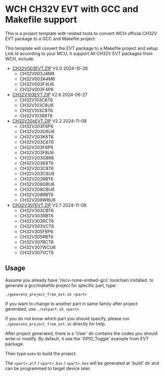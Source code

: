# WCH CH32V EVT with GCC and Makefile support

This is a project template with related tools to convert WCH official CH32V EVT package to a GCC and Makefile project.

This template will convert the EVT package to a Makefile project and setup Link.ld according to your MCU, it support All CH32V EVT packages from WCH, include:

- [CH32V003EVT.ZIP](https://www.wch.cn/downloads/CH32V003EVT_ZIP.html) V2.0 2024-10-28
  + CH32V003J4M6
  + CH32V003A4M6
  + CH32V003F4U6
  + CH32V003F4P6
- [CH32V103EVT.ZIP](https://www.wch.cn/downloads/CH32V103EVT_ZIP.html) V2.6 2024-06-27
  + CH32V103C6T6
  + CH32V103C8U6
  + CH32V103C8T6
  + CH32V103R8T6
- [CH32V20xEVT.ZIP](https://www.wch.cn/downloads/CH32V20xEVT_ZIP.html) V2.2 2024-11-08
  + CH32V203F6P6
  + CH32V203G6U6
  + CH32V203K6T6
  + CH32V203C6T6
  + CH32V203F8P6
  + CH32V203F8U6
  + CH32V203G8R6
  + CH32V203K8T6
  + CH32V203C8T6
  + CH32V203C8U6
  + CH32V203RBT6
  + CH32V208GBU6
  + CH32V208CBU6
  + CH32V208RBT6
  + CH32V208WBU6
- [CH32V307EVT.ZIP](https://www.wch.cn/downloads/CH32V307EVT_ZIP.html) V2.7 2024-11-08
  + CH32V303CBT6
  + CH32V303RBT6
  + CH32V303RCT6
  + CH32V303VCT6
  + CH32V305FBP6
  + CH32V305RBT6
  + CH32V307RCT6
  + CH32V307WCU6
  + CH32V307VCT6

## Usage

Assume you already have 'riscv-none-embed-gcc' toolchain installed. to generate a gcc/makefile project for specific part, type:
```
./generate_project_from_evt.sh <part>
```
If you want to change to another part in same family after project generated, use `./setpart.sh <part>`.

If you do not know which part you should specify, please run `./generate_project_from_evt.sh` directly for help.

After project generated, there is a 'User' dir contains the codes you should write or modify. By default, it use the 'GPIO_Toggle' example from EVT package.

Then type `make` to build the project.

The `<part>.elf` / `<part>.bin` / `<part>.hex` will be generated at 'build' dir and can be programmed to target device later.

